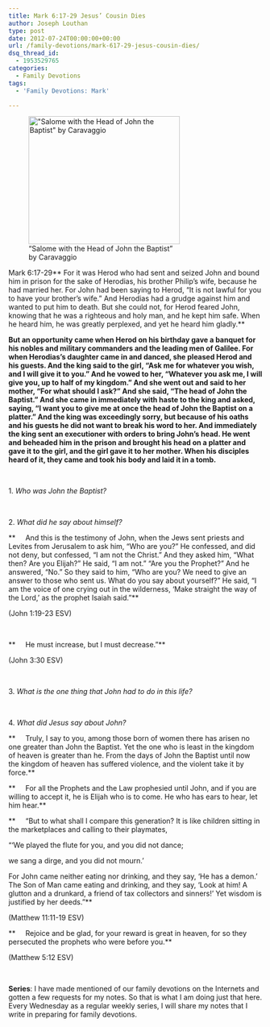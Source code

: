 ```yaml
---
title: Mark 6:17-29 Jesus’ Cousin Dies
author: Joseph Louthan
type: post
date: 2012-07-24T00:00:00+00:00
url: /family-devotions/mark-617-29-jesus-cousin-dies/
dsq_thread_id:
  - 1953529765
categories:
  - Family Devotions
tags:
  - 'Family Devotions: Mark'

---
```

<figure id="attachment_2035" style="width: 300px" class="wp-caption alignright"><img class="size-thumbnail wp-image-2035" alt="&quot;Salome with the Head of John the Baptist&quot; by Caravaggio" src="https://i0.wp.com/theologic.us/wp-content/uploads/2013/04/CaravaggioSalomeLondon.jpg?resize=300%2C254" width="300" height="254" srcset="https://i0.wp.com/theologic.us/wp-content/uploads/2013/04/CaravaggioSalomeLondon.jpg?resize=300%2C254 300w, https://i0.wp.com/theologic.us/wp-content/uploads/2013/04/CaravaggioSalomeLondon.jpg?resize=400%2C339 400w, https://i0.wp.com/theologic.us/wp-content/uploads/2013/04/CaravaggioSalomeLondon.jpg?resize=600%2C509 600w, https://i0.wp.com/theologic.us/wp-content/uploads/2013/04/CaravaggioSalomeLondon.jpg?w=1190 1190w" sizes="(max-width: 300px) 100vw, 300px" data-recalc-dims="1" /><figcaption class="wp-caption-text">&#8220;Salome with the Head of John the Baptist&#8221; by Caravaggio</figcaption></figure>

Mark 6:17-29** For it was Herod who had sent and seized John and bound him in prison for the sake of Herodias, his brother Philip&#8217;s wife, because he had married her. For John had been saying to Herod, “It is not lawful for you to have your brother&#8217;s wife.” And Herodias had a grudge against him and wanted to put him to death. But she could not, for Herod feared John, knowing that he was a righteous and holy man, and he kept him safe. When he heard him, he was greatly perplexed, and yet he heard him gladly.**

**But an opportunity came when Herod on his birthday gave a banquet for his nobles and military commanders and the leading men of Galilee. For when Herodias&#8217;s daughter came in and danced, she pleased Herod and his guests. And the king said to the girl, “Ask me for whatever you wish, and I will give it to you.” And he vowed to her, “Whatever you ask me, I will give you, up to half of my kingdom.” And she went out and said to her mother, “For what should I ask?” And she said, “The head of John the Baptist.” And she came in immediately with haste to the king and asked, saying, “I want you to give me at once the head of John the Baptist on a platter.” And the king was exceedingly sorry, but because of his oaths and his guests he did not want to break his word to her. And immediately the king sent an executioner with orders to bring John&#8217;s head. He went and beheaded him in the prison and brought his head on a platter and gave it to the girl, and the girl gave it to her mother. When his disciples heard of it, they came and took his body and laid it in a tomb.**

&nbsp;

1. _Who was John the Baptist?_

&nbsp;

2. _What did he say about himself?_

**     And this is the testimony of John, when the Jews sent priests and Levites from Jerusalem to ask him, “Who are you?” He confessed, and did not deny, but confessed, “I am not the Christ.” And they asked him, “What then? Are you Elijah?” He said, “I am not.” “Are you the Prophet?” And he answered, “No.” So they said to him, “Who are you? We need to give an answer to those who sent us. What do you say about yourself?” He said, “I am the voice of one crying out in the wilderness, ‘Make straight the way of the Lord,’ as the prophet Isaiah said.”**
  
(John 1:19-23 ESV)

&nbsp;

**     He must increase, but I must decrease.”**
  
(John 3:30 ESV)

&nbsp;

3. _What is the one thing that John had to do in this life?_

&nbsp;

4. _What did Jesus say about John?_

**     Truly, I say to you, among those born of women there has arisen no one greater than John the Baptist. Yet the one who is least in the kingdom of heaven is greater than he. From the days of John the Baptist until now the kingdom of heaven has suffered violence, and the violent take it by force.**

**     For all the Prophets and the Law prophesied until John, and if you are willing to accept it, he is Elijah who is to come. He who has ears to hear, let him hear.**

**     “But to what shall I compare this generation? It is like children sitting in the marketplaces and calling to their playmates,
  
“‘We played the flute for you, and you did not dance;
  
we sang a dirge, and you did not mourn.’
  
For John came neither eating nor drinking, and they say, ‘He has a demon.’ The Son of Man came eating and drinking, and they say, ‘Look at him! A glutton and a drunkard, a friend of tax collectors and sinners!’ Yet wisdom is justified by her deeds.”**
  
(Matthew 11:11-19 ESV)

**     Rejoice and be glad, for your reward is great in heaven, for so they persecuted the prophets who were before you.**
  
(Matthew 5:12 ESV)

&nbsp;

**Series**: I have made mentioned of our family devotions on the Internets and gotten a few requests for my notes. So that is what I am doing just that here. Every Wednesday as a regular weekly series, I will share my notes that I write in preparing for family devotions.